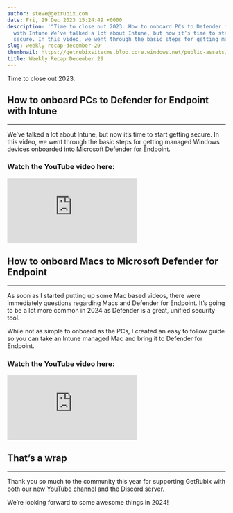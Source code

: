 ```yaml
---
author: steve@getrubix.com
date: Fri, 29 Dec 2023 15:24:49 +0000
description: '"Time to close out 2023. How to onboard PCs to Defender for Endpoint
  with Intune We’ve talked a lot about Intune, but now it’s time to start getting
  secure. In this video, we went through the basic steps for getting managed"'
slug: weekly-recap-december-29
thumbnail: https://getrubixsitecms.blob.core.windows.net/public-assets/content/v1/thumbnails/weekly-recap-december-29_thumbnail.jpg
title: Weekly Recap December 29
---
```


Time to close out 2023.

## How to onboard PCs to Defender for Endpoint with Intune
---

We’ve talked a lot about Intune, but now it’s time to start getting secure. In this video, we went through the basic steps for getting managed Windows devices onboarded into Microsoft Defender for Endpoint.

### Watch the YouTube video here:

<div class="iframe-wrapper">
  <iframe src="https://www.youtube.com/embed/nppvkV62K7Q?feature=oembed" title="YouTube video player" frameborder="0" allowfullscreen></iframe>
</div>

## How to onboard Macs to Microsoft Defender for Endpoint
---

As soon as I started putting up some Mac based videos, there were immediately questions regarding Macs and Defender for Endpoint. It’s going to be a lot more common in 2024 as Defender is a great, unified security tool.

While not as simple to onboard as the PCs, I created an easy to follow guide so you can take an Intune managed Mac and bring it to Defender for Endpoint.

### Watch the YouTube video here:

<div class="iframe-wrapper">
  <iframe src="https://www.youtube.com/embed/0qpYdU1Qs94?feature=oembed" title="YouTube video player" frameborder="0" allowfullscreen></iframe>
</div>


## That’s a wrap
--- 

Thank you so much to the community this year for supporting GetRubix with both our new [YouTube channel](https://www.youtube.com/@getrubix9986) and the [Discord server](https://discord.gg/getrubix).

We’re looking forward to some awesome things in 2024!
